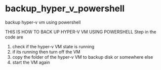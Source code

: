 # backup_hyper_v_powershell
backup hyper-v vm using powershell

THIS IS HOW TO BACK UP HYPER-V VM USING POWERSHELL
Step in the code are
1. check if the hyper-v VM state is running
2. if its running then turn off the VM
3. copy the folder of the hyper-v VM to backup disk or somewhere else
4. start the VM again
   
